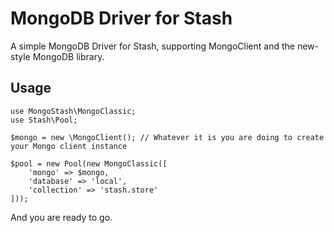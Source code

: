 # MongoDB Driver for Stash 

A simple MongoDB Driver for Stash, supporting MongoClient and the new-style MongoDB library.

## Usage

    use MongoStash\MongoClassic;
    use Stash\Pool;
    
    $mongo = new \MongoClient(); // Whatever it is you are doing to create your Mongo client instance
    
    $pool = new Pool(new MongoClassic([
        'mongo' => $mongo,
        'database' => 'local',
        'collection' => 'stash.store'
    ]));
    
And you are ready to go.